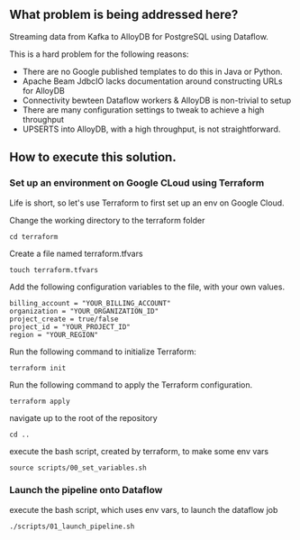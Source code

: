 ## What problem is being addressed here?

Streaming data from Kafka to AlloyDB for PostgreSQL using Dataflow.

This is a hard problem for the following reasons:
 * There are no Google published templates to do this in Java or Python.
 * Apache Beam JdbcIO lacks documentation around constructing URLs for AlloyDB
 * Connectivity bewteen Dataflow workers & AlloyDB is non-trivial to setup
 * There are many configuration settings to tweak to achieve a high throughput
 * UPSERTS into AlloyDB, with a high throughput, is not straightforward.

## How to execute this solution.

### Set up an environment on Google CLoud using Terraform

Life is short, so let's use Terraform to first set up an env on Google Cloud.

Change the working directory to the terraform folder
```shell
cd terraform
```

Create a file named terraform.tfvars 
```shell
touch terraform.tfvars
```

Add the following configuration variables to the file, with your own values.
```shell
billing_account = "YOUR_BILLING_ACCOUNT"
organization = "YOUR_ORGANIZATION_ID"
project_create = true/false
project_id = "YOUR_PROJECT_ID"
region = "YOUR_REGION"
```

Run the following command to initialize Terraform:
```shell
terraform init
```

Run the following command to apply the Terraform configuration.
```shell
terraform apply
```

navigate up to the root of the repository
```shell
cd ..
```

execute the bash script, created by terraform, to make some env vars
```shell
source scripts/00_set_variables.sh
```

### Launch the pipeline onto Dataflow

execute the bash script, which uses env vars, to launch the dataflow job
```shell
./scripts/01_launch_pipeline.sh
```


